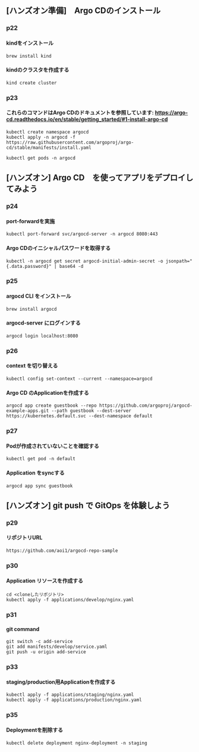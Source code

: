 ## [ハンズオン準備]　Argo CDのインストール

### p22

#### kindをインストール
```
brew install kind
```

#### kindのクラスタを作成する
```
kind create cluster
```

### p23
#### これらのコマンドはArgo CDのドキュメントを参照しています: https://argo-cd.readthedocs.io/en/stable/getting_started/#1-install-argo-cd
```
kubectl create namespace argocd
kubectl apply -n argocd -f https://raw.githubusercontent.com/argoproj/argo-cd/stable/manifests/install.yaml
```

```
kubectl get pods -n argocd
```

## [ハンズオン] Argo CD　を使ってアプリをデプロイしてみよう

### p24

#### port-forwardを実施
```
kubectl port-forward svc/argocd-server -n argocd 8080:443
```

#### Argo CDのイニシャルパスワードを取得する
```
kubectl -n argocd get secret argocd-initial-admin-secret -o jsonpath="{.data.password}" | base64 -d
```

### p25
#### argocd CLI をインストール
````
brew install argocd
````

#### argocd-server にログインする
```
argocd login localhost:8080
```

### p26
#### context を切り替える
```
kubectl config set-context --current --namespace=argocd
```

#### Argo CD のApplicationを作成する
```
argocd app create guestbook --repo https://github.com/argoproj/argocd-example-apps.git --path guestbook --dest-server https://kubernetes.default.svc --dest-namespace default
```

### p27
#### Podが作成されていないことを確認する
````
kubectl get pod -n default
````

#### Application をsyncする
```
argocd app sync guestbook
```

## [ハンズオン] git push で GitOps を体験しよう

### p29
#### リポジトリURL
```
https://github.com/aoi1/argocd-repo-sample
```

### p30
#### Application リソースを作成する
```
cd <cloneしたリポジトリ>
kubectl apply -f applications/develop/nginx.yaml
```

### p31
#### git command
```
git switch -c add-service
git add manifests/develop/service.yaml
git push -u origin add-service
```

### p33
#### staging/production用Applicationを作成する
```
kubectl apply -f applications/staging/nginx.yaml
kubectl apply -f applications/production/nginx.yaml
```

### p35
#### Deploymentを削除する
```
kubectl delete deployment nginx-deployment -n staging
```
